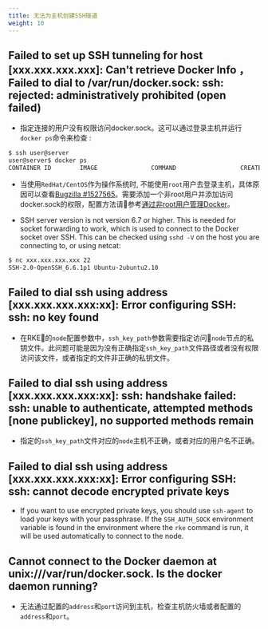 ```yaml
---
title: 无法为主机创建SSH隧道
weight: 10
---
```


## Failed to set up SSH tunneling for host [xxx.xxx.xxx.xxx]: Can't retrieve Docker Info ，Failed to dial to /var/run/docker.sock: ssh: rejected: administratively prohibited (open failed)

- 指定连接的用户没有权限访问docker.sock。这可以通过登录主机并运行`docker ps`命令来检查 :

```bash
$ ssh user@server
user@server$ docker ps
CONTAINER ID        IMAGE               COMMAND                  CREATED             STATUS              PORTS                    NAMES
```

- 当使用`RedHat/CentOS`作为操作系统时, 不能使用`root`用户去登录主机，具体原因可以查看[Bugzilla #1527565](https://bugzilla.redhat.com/show_bug.cgi?id=1527565)。需要添加一个非root用户并添加访问docker.sock的权限，配置方法请参考[通过非root用户管理Docker](https://docs.docker.com/install/linux/linux-postinstall/#manage-docker-as-a-non-root-user)。

- SSH server version is not version 6.7 or higher. This is needed for socket forwarding to work, which is used to connect to the Docker socket over SSH. This can be checked using `sshd -V` on the host you are connecting to, or using netcat:

```bash
$ nc xxx.xxx.xxx.xxx 22
SSH-2.0-OpenSSH_6.6.1p1 Ubuntu-2ubuntu2.10
```

## Failed to dial ssh using address [xxx.xxx.xxx.xxx:xx]: Error configuring SSH: ssh: no key found

- 在RKE的`node`配置参数中，`ssh_key_path`参数需要指定访问`node`节点的私钥文件。此问题可能是因为没有正确指定`ssh_key_path`文件路径或者没有权限访问该文件，或者指定的文件非正确的私钥文件。

## Failed to dial ssh using address [xxx.xxx.xxx.xxx:xx]: ssh: handshake failed: ssh: unable to authenticate, attempted methods [none publickey], no supported methods remain

- 指定的`ssh_key_path`文件对应的`node`主机不正确，或者对应的用户名不正确。

## Failed to dial ssh using address [xxx.xxx.xxx.xxx:xx]: Error configuring SSH: ssh: cannot decode encrypted private keys

- If you want to use encrypted private keys, you should use `ssh-agent` to load your keys with your passphrase. If the `SSH_AUTH_SOCK` environment variable is found in the environment where the `rke` command is run, it will be used automatically to connect to the node.

## Cannot connect to the Docker daemon at unix:///var/run/docker.sock. Is the docker daemon running?

- 无法通过配置的`address`和`port`访问到主机，检查主机防火墙或者配置的`address`和`port`。
